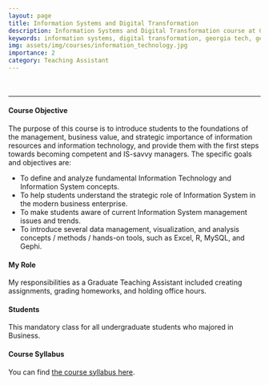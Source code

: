 ```yaml
---
layout: page
title: Information Systems and Digital Transformation
description: Information Systems and Digital Transformation course at Georgia Institute of Technology
keywords: information systems, digital transformation, georgia tech, georgia institute of technology
img: assets/img/courses/information_technology.jpg
importance: 2
category: Teaching Assistant
---
```


<hr style="margin-top: 3rem"/>

#### Course Objective
The purpose of this course is to introduce students to the foundations of the management, business value, and strategic importance of information resources and information technology, and provide them with the first steps towards becoming competent and IS-savvy managers. The specific goals and objectives are:
- To define and analyze fundamental Information Technology and Information System concepts.
- To help students understand the strategic role of Information System in the modern business enterprise.
- To make students aware of current Information System management issues and trends.
- To introduce several data management, visualization, and analysis concepts / methods / hands-on tools, such as Excel, R, MySQL, and Gephi.

#### My Role
My responsibilities as a Graduate Teaching Assistant included creating assignments, grading homeworks, and holding office hours.

#### Students
This mandatory class for all undergraduate students who majored in Business.

#### Course Syllabus
You can find <a href="{{ 'courses/MGT2210_Spring 2020_Syllabus.pdf' | prepend: 'assets/pdf/' | relative_url }}" target="_blank" rel="noopener noreferrer">the course syllabus here</a>.
